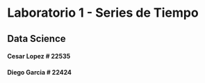 # Laboratorio 1 - Series de Tiempo
## Data Science

#### Cesar Lopez # 22535
#### Diego Garcia # 22424
